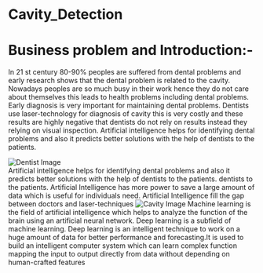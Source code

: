 # Cavity_Detection
# Business problem and Introduction:-
In 21 st century 80-90%  peoples are suffered from dental problems and early research shows that the dental problem is related to the cavity. Nowadays peoples are so much busy in their work hence they do not care about themselves this leads to health problems including dental problems. Early diagnosis is very important for maintaining dental problems. Dentists use laser-technology for diagnosis of cavity this is very costly and these results are highly negative that dentists do not rely on results instead they relying on visual inspection. Artificial intelligence helps for identifying dental problems and also it predicts better solutions with the help of dentists to the patients.

 ![Dentist Image](https://www.toothncare.com.au/images/slide_04.jpg)
<br>
    Artificial intelligence helps for identifying dental problems and also it predicts better solutions with the help of dentists to the patients. dentists to the patients. Artificial Intelligence has more power to save a large amount of data which is useful for individuals need. Artificial Intelligence fill the gap between doctors and laser-techniques
 ![Cavity Image](https://encrypted-tbn0.gstatic.com/images?q=tbn%3AANd9GcRtJD8NvqnfYhiIKk0b0BZyv7MpCEziYPEDJ0ci5Y-uCukBOm5d)
Machine learning is the field of artificial intelligence which helps to analyze the function of the brain using an artificial neural network. Deep learning is a subfield of machine learning. Deep learning is an intelligent technique to work on a huge amount of data for better performance and forecasting.It is used to build an intelligent computer system which can learn complex function mapping the input to output directly from data without depending on human-crafted features
